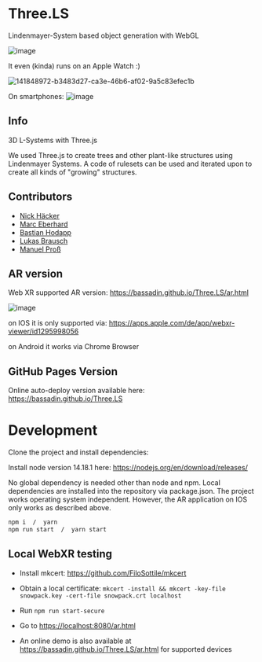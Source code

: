 # Three.LS

Lindenmayer-System based object generation with WebGL

![image](https://user-images.githubusercontent.com/56677688/148928514-ee1c5a2e-b6f3-4d17-ba2e-39acd0e312ab.png)

It even (kinda) runs on an Apple Watch :)

![141848972-b3483d27-ca3e-46b6-af02-9a5c83efec1b](https://user-images.githubusercontent.com/1810902/141849203-d0e1b49c-2bf9-4c97-87d8-3478a84b783b.jpg)

On smartphones:
![image](https://user-images.githubusercontent.com/1810902/141849847-e466adab-5a88-4975-ab94-3974326f5334.png)

## Info

3D L-Systems with Three.js

We used Three.js to create trees and other plant-like structures using Lindenmayer Systems. A code of rulesets can be used and iterated upon to create all kinds of "growing" structures.

## Contributors

-   [Nick Häcker](https://github.com/NickHaecker)
-   [Marc Eberhard](https://github.com/bymarcx)
-   [Bastian Hodapp](https://github.com/Bassadin)
-   [Lukas Brausch](https://github.com/LukasBrauschHFU)
-   [Manuel Proß](https://github.com/manuel-pross)

## AR version

Web XR supported AR version: https://bassadin.github.io/Three.LS/ar.html

![image](https://user-images.githubusercontent.com/1810902/146235247-077c2a68-217c-46f4-8360-207a4e69db09.png)



on IOS it is only supported via: https://apps.apple.com/de/app/webxr-viewer/id1295998056

on Android it works via Chrome Browser

## GitHub Pages Version

Online auto-deploy version available here: <https://bassadin.github.io/Three.LS>

# Development

Clone the project and install dependencies:

Install node version 14.18.1 here: https://nodejs.org/en/download/releases/

No global dependency is needed other than node and npm. Local dependencies are installed into the repository via package.json.
The project works operating system independent. However, the AR application on IOS only works as described above.

```bash
npm i  /  yarn
npm run start  /  yarn start
```

## Local WebXR testing

-   Install mkcert: <https://github.com/FiloSottile/mkcert>
-   Obtain a local certificate: `mkcert -install && mkcert -key-file snowpack.key -cert-file snowpack.crt localhost`
-   Run `npm run start-secure`
-   Go to <https://localhost:8080/ar.html>

-   An online demo is also available at <https://bassadin.github.io/Three.LS/ar.html> for supported devices
